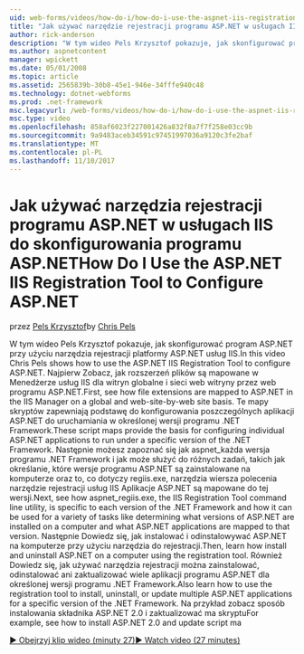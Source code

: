 ```yaml
---
uid: web-forms/videos/how-do-i/how-do-i-use-the-aspnet-iis-registration-tool-to-configure-aspnet
title: "Jak używać narzędzie rejestracji programu ASP.NET w usługach IIS do skonfigurowania programu ASP.NET | Dokumentacja firmy Microsoft"
author: rick-anderson
description: "W tym wideo Pels Krzysztof pokazuje, jak skonfigurować program ASP.NET przy użyciu narzędzia rejestracji platformy ASP.NET usług IIS. Najpierw Zobacz odwzorowania rozszerzenia plików do programu ASP.NET w..."
ms.author: aspnetcontent
manager: wpickett
ms.date: 05/01/2008
ms.topic: article
ms.assetid: 2565839b-30b8-45e1-946e-34fffe940c48
ms.technology: dotnet-webforms
ms.prod: .net-framework
msc.legacyurl: /web-forms/videos/how-do-i/how-do-i-use-the-aspnet-iis-registration-tool-to-configure-aspnet
msc.type: video
ms.openlocfilehash: 858af6023f227001426a832f8a7f7f258e03cc9b
ms.sourcegitcommit: 9a9483aceb34591c97451997036a9120c3fe2baf
ms.translationtype: MT
ms.contentlocale: pl-PL
ms.lasthandoff: 11/10/2017
---
```

<a name="how-do-i-use-the-aspnet-iis-registration-tool-to-configure-aspnet"></a><span data-ttu-id="09ae2-104">Jak używać narzędzia rejestracji programu ASP.NET w usługach IIS do skonfigurowania programu ASP.NET</span><span class="sxs-lookup"><span data-stu-id="09ae2-104">How Do I Use the ASP.NET IIS Registration Tool to Configure ASP.NET</span></span>
====================
<span data-ttu-id="09ae2-105">przez [Pels Krzysztof](https://twitter.com/chrispels)</span><span class="sxs-lookup"><span data-stu-id="09ae2-105">by [Chris Pels](https://twitter.com/chrispels)</span></span>

<span data-ttu-id="09ae2-106">W tym wideo Pels Krzysztof pokazuje, jak skonfigurować program ASP.NET przy użyciu narzędzia rejestracji platformy ASP.NET usług IIS.</span><span class="sxs-lookup"><span data-stu-id="09ae2-106">In this video Chris Pels shows how to use the ASP.NET IIS Registration Tool to configure ASP.NET.</span></span> <span data-ttu-id="09ae2-107">Najpierw Zobacz, jak rozszerzeń plików są mapowane w Menedżerze usług IIS dla witryn globalne i sieci web witryny przez web programu ASP.NET.</span><span class="sxs-lookup"><span data-stu-id="09ae2-107">First, see how file extensions are mapped to ASP.NET in the IIS Manager on a global and web-site-by-web site basis.</span></span> <span data-ttu-id="09ae2-108">Te mapy skryptów zapewniają podstawę do konfigurowania poszczególnych aplikacji ASP.NET do uruchamiania w określonej wersji programu .NET Framework.</span><span class="sxs-lookup"><span data-stu-id="09ae2-108">These script maps provide the basis for configuring individual ASP.NET applications to run under a specific version of the .NET Framework.</span></span> <span data-ttu-id="09ae2-109">Następnie możesz zapoznać się jak aspnet\_każda wersja programu .NET Framework i jak może służyć do różnych zadań, takich jak określanie, które wersje programu ASP.NET są zainstalowane na komputerze oraz to, co dotyczy regiis.exe, narzędzia wiersza polecenia narzędzie rejestracji usług IIS Aplikacje ASP.NET są mapowane do tej wersji.</span><span class="sxs-lookup"><span data-stu-id="09ae2-109">Next, see how aspnet\_regiis.exe, the IIS Registration Tool command line utility, is specific to each version of the .NET Framework and how it can be used for a variety of tasks like determining what versions of ASP.NET are installed on a computer and what ASP.NET applications are mapped to that version.</span></span> <span data-ttu-id="09ae2-110">Następnie Dowiedz się, jak instalować i odinstalowywać ASP.NET na komputerze przy użyciu narzędzia do rejestracji.</span><span class="sxs-lookup"><span data-stu-id="09ae2-110">Then, learn how install and uninstall ASP.NET on a computer using the registration tool.</span></span> <span data-ttu-id="09ae2-111">Również Dowiedz się, jak używać narzędzia rejestracji można zainstalować, odinstalować ani zaktualizować wiele aplikacji programu ASP.NET dla określonej wersji programu .NET Framework.</span><span class="sxs-lookup"><span data-stu-id="09ae2-111">Also learn how to use the registration tool to install, uninstall, or update multiple ASP.NET applications for a specific version of the .NET Framework.</span></span> <span data-ttu-id="09ae2-112">Na przykład zobacz sposób instalowania składnika ASP.NET 2.0 i zaktualizować ma skryptu</span><span class="sxs-lookup"><span data-stu-id="09ae2-112">For example, see how to install ASP.NET 2.0 and update script ma</span></span>

[<span data-ttu-id="09ae2-113">&#9654; Obejrzyj klip wideo (minuty 27)</span><span class="sxs-lookup"><span data-stu-id="09ae2-113">&#9654; Watch video (27 minutes)</span></span>](https://channel9.msdn.com/Blogs/ASP-NET-Site-Videos/how-do-i-use-the-aspnet-iis-registration-tool-to-configure-aspnet)
